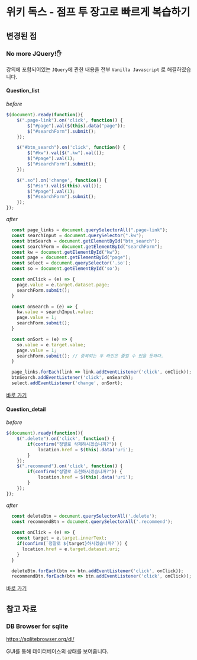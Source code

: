 # 위키 독스 - 점프 투 장고로 빠르게 복습하기

## 변경된 점

### No more JQuery!✋

강의에 포함되어있는 `JQuery`에 관한 내용을 전부 `Vanilla Javascript` 로 해결하였습니다.

#### Question_list

*before*
```js
$(document).ready(function(){
    $(".page-link").on('click', function() {
        $("#page").val($(this).data("page"));
        $("#searchForm").submit();
    });

    $("#btn_search").on('click', function() {
        $("#kw").val($(".kw").val());
        $("#page").val(1);
        $("#searchForm").submit();
    });

    $(".so").on('change', function() {
        $("#so").val($(this).val());
        $("#page").val(1);
        $("#searchForm").submit();
    });
});
```

*after*
```js
  const page_links = document.querySelectorAll(".page-link");
  const searchInput = document.querySelector(".kw");
  const btnSearch = document.getElementById("btn_search");
  const searchForm = document.getElementById("searchForm");
  const kw = document.getElementById("kw");
  const page = document.getElementById("page");
  const select = document.querySelector('.so');
  const so = document.getElementById('so');

  const onClick = (e) => {
    page.value = e.target.dataset.page;
    searchForm.submit();
  }

  const onSearch = (e) => {    
    kw.value = searchInput.value;
    page.value = 1;
    searchForm.submit();
  }

  const onSort = (e) => {
    so.value = e.target.value;
    page.value = 1;
    searchForm.submit(); // 중복되는 두 라인은 줄일 수 있을 듯하다.
  }

  page_links.forEach(link => link.addEventListener('click', onClick));
  btnSearch.addEventListener('click', onSearch);
  select.addEventListener('change', onSort);
```

[바로 가기](https://github.com/CaesiumY/jump-to-django/blob/f8fa952a35522a6f5421e65ec23a4fa8fb166feb/templates/pybo/question_list.html#L135)


#### Question_detail

*before*
```js
$(document).ready(function(){
    $(".delete").on('click', function() {
        if(confirm("정말로 삭제하시겠습니까?")) {
            location.href = $(this).data('uri');
        }
    });
    $(".recommend").on('click', function() {
        if(confirm("정말로 추천하시겠습니까?")) {
            location.href = $(this).data('uri');
        }
    });
});
```
*after*
```js
  const deleteBtn = document.querySelectorAll('.delete');
  const recommendBtn = document.querySelectorAll('.recommend');
  
  const onClick = (e) => {    
    const target = e.target.innerText;
    if(confirm(`정말로 ${target}하시겠습니까?`)) {      
      location.href = e.target.dataset.uri;
    }
  }

  deleteBtn.forEach(btn => btn.addEventListener('click', onClick));
  recommendBtn.forEach(btn => btn.addEventListener('click', onClick));

```

[바로 가기](https://github.com/CaesiumY/jump-to-django/blob/f8fa952a35522a6f5421e65ec23a4fa8fb166feb/templates/pybo/question_detail.html#L232)

## 참고 자료

### DB Browser for sqlite

https://sqlitebrowser.org/dl/

 GUI를 통해 데이터베이스의 상태를 보여줍니다.